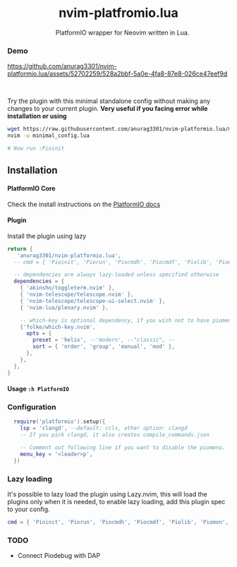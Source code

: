 <h1 align="center">
    nvim-platfromio.lua
</h1>

<p align="center">

<img src="https://github.com/user-attachments/assets/fa3f7663-802e-4845-b4f7-0992e34899f2" style="height: 1em; vertical-align: middle;">
PlatformIO wrapper for Neovim written in Lua.</p>

### Demo

https://github.com/anurag3301/nvim-platformio.lua/assets/52702259/528a2bbf-5a0e-4fa8-87e8-026ce47eef9d

<br>

Try the plugin with this minimal standalone config without making any changes to your current plugin. **Very useful if you facing error while installation or using**
```sh
wget https://raw.githubusercontent.com/anurag3301/nvim-platformio.lua/main/minimal_config.lua
nvim -u minimal_config.lua

# Now run :Pioinit
```

## Installation

#### PlatformIO Core
Check the install instructions on the [PlatformIO docs](https://docs.platformio.org/en/latest/core/installation/index.html)


#### Plugin
Install the plugin using lazy
```lua
return {
   'anurag3301/nvim-platformio.lua',
  -- cmd = { 'Pioinit', 'Piorun', 'Piocmdh', 'Piocmdf', 'Piolib', 'Piomon', 'Piodebug', 'Piodb' },

  -- dependencies are always lazy-loaded unless specified otherwise
  dependencies = {
    { 'akinsho/toggleterm.nvim' },
    { 'nvim-telescope/telescope.nvim' },
    { 'nvim-telescope/telescope-ui-select.nvim' },
    { 'nvim-lua/plenary.nvim' },

    -- which-key is optional dependency, if you wish not to have piomenu, you can remove it
    {'folke/which-key.nvim',
      opts = {
        preset = 'helix', --'modern', --"classic", --
        sort = { 'order', 'group', 'manual', 'mod' },
      },
    },
  },
}
```

#### Usage `:h PlatformIO`

### Configuration
```lua
  require('platformio').setup({
    lsp = 'clangd', --default: ccls, other option: clangd
    -- If you pick clangd, it also creates compile_commands.json

    -- Comment out following line if you want to disable the piomenu.
    menu_key = '<leader>p',
  })

```

### Lazy loading

It's possible to lazy load the plugin using Lazy.nvim, this will load the plugins only when it is needed, to enable lazy loading, add this plugin spec to your config.

```lua
cmd = { 'Pioinit', 'Piorun', 'Piocmdh', 'Piocmdf', 'Piolib', 'Piomon', 'Piodebug', 'Piodb' },
```


### TODO
- Connect Piodebug with DAP
